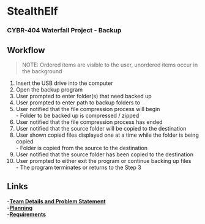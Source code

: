 # StealthElf
### CYBR-404 Waterfall Project - Backup

## Workflow
> NOTE: Ordered items are visible to the user, unordered items occur in the background
1. Insert the USB drive into the computer
2. Open the backup program
3. User prompted to enter folder(s) that need backed up
4. User prompted to enter path to backup folders to
5. User notified that the file compression process will begin <br>
        - Folder to be backed up is compressed / zipped <br>
6. User notified that the file compression process has ended
7. User notified that the source folder will be copied to the destination
8. User shown copied files displayed one at a time while the folder is being copied <br>
        - Folder is copied from the source to the destination <br>
9. User notified that the source folder has been copied to the destination
10. User prompted to either exit the program or continue backing up files <br>
        - The program terminates or returns to the Step 3 <br>

## Links
-[**Team Details and Problem Statement**](https://github.com/jschnell13/StealthElf/blob/main/Documentation/Team%20Details%20and%20Problem%20Statement.md) <br>
-[**Planning**](https://github.com/jschnell13/StealthElf/blob/main/Documentation/Planning.md) <br>
-[**Requirements**](https://github.com/jschnell13/StealthElf/blob/main/Documentation/Requirements.md)

